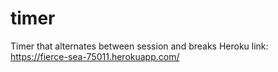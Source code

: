 # timer
Timer that alternates between session and breaks
Heroku link: https://fierce-sea-75011.herokuapp.com/
